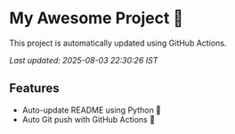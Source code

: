 # My Awesome Project 🚀

This project is automatically updated using GitHub Actions.

_Last updated: 2025-08-03 22:30:26 IST_

## Features
- Auto-update README using Python 🐍
- Auto Git push with GitHub Actions 🤖
